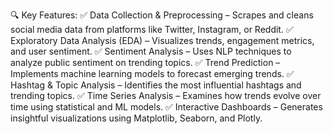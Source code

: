 🔍 Key Features:
✅ Data Collection & Preprocessing – Scrapes and cleans social media data from platforms like Twitter, Instagram, or Reddit.
✅ Exploratory Data Analysis (EDA) – Visualizes trends, engagement metrics, and user sentiment.
✅ Sentiment Analysis – Uses NLP techniques to analyze public sentiment on trending topics.
✅ Trend Prediction – Implements machine learning models to forecast emerging trends.
✅ Hashtag & Topic Analysis – Identifies the most influential hashtags and trending topics.
✅ Time Series Analysis – Examines how trends evolve over time using statistical and ML models.
✅ Interactive Dashboards – Generates insightful visualizations using Matplotlib, Seaborn, and Plotly.
